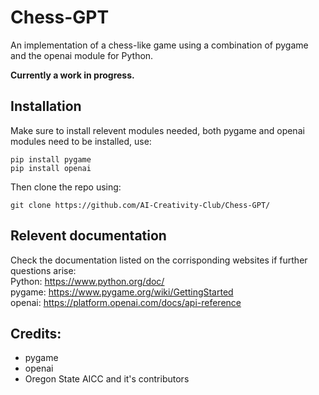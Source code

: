 # Chess-GPT
An implementation of a chess-like game using a combination of pygame and the openai module for Python.  
   
**Currently a work in progress.**  
## Installation
Make sure to install relevent modules needed, both pygame and openai modules need to be installed, use:  
```  
pip install pygame  
pip install openai  
```  
Then clone the repo using:  
```
git clone https://github.com/AI-Creativity-Club/Chess-GPT/    
```
## Relevent documentation
Check the documentation listed on the corrisponding websites if further questions arise:  
Python: https://www.python.org/doc/  
pygame: https://www.pygame.org/wiki/GettingStarted  
openai: https://platform.openai.com/docs/api-reference


## Credits:
- pygame
- openai
- Oregon State AICC and it's contributors
